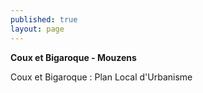 ```yaml
---
published: true
layout: page
---
```

**Coux et Bigaroque - Mouzens**

Coux et Bigaroque : Plan Local d'Urbanisme

